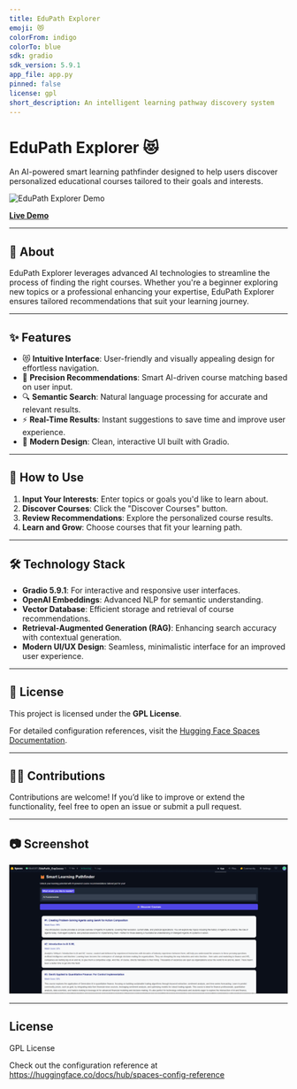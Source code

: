 ```yaml
---
title: EduPath Explorer
emoji: 😻
colorFrom: indigo
colorTo: blue
sdk: gradio
sdk_version: 5.9.1
app_file: app.py
pinned: false
license: gpl
short_description: An intelligent learning pathway discovery system
---
```

# EduPath Explorer 😻  

An AI-powered smart learning pathfinder designed to help users discover personalized educational courses tailored to their goals and interests.  

![EduPath Explorer Demo](photo-placeholder.jpg)  

[**Live Demo**](https://huggingface.co/spaces/Abs6187/EduPath_Explorer)  

---

## 📖 About  

EduPath Explorer leverages advanced AI technologies to streamline the process of finding the right courses. Whether you're a beginner exploring new topics or a professional enhancing your expertise, EduPath Explorer ensures tailored recommendations that suit your learning journey.  

---

## ✨ Features  

- 😻 **Intuitive Interface**: User-friendly and visually appealing design for effortless navigation.  
- 🎯 **Precision Recommendations**: Smart AI-driven course matching based on user input.  
- 🔍 **Semantic Search**: Natural language processing for accurate and relevant results.  
- ⚡ **Real-Time Results**: Instant suggestions to save time and improve user experience.  
- 🎨 **Modern Design**: Clean, interactive UI built with Gradio.  

---

## 🚀 How to Use  

1. **Input Your Interests**: Enter topics or goals you'd like to learn about.  
2. **Discover Courses**: Click the "Discover Courses" button.  
3. **Review Recommendations**: Explore the personalized course results.  
4. **Learn and Grow**: Choose courses that fit your learning path.  

---

## 🛠️ Technology Stack  

- **Gradio 5.9.1**: For interactive and responsive user interfaces.  
- **OpenAI Embeddings**: Advanced NLP for semantic understanding.  
- **Vector Database**: Efficient storage and retrieval of course recommendations.  
- **Retrieval-Augmented Generation (RAG)**: Enhancing search accuracy with contextual generation.  
- **Modern UI/UX Design**: Seamless, minimalistic interface for an improved user experience.  

---

## 📜 License  

This project is licensed under the **GPL License**.  

For detailed configuration references, visit the [Hugging Face Spaces Documentation](https://huggingface.co/docs/hub/spaces-config-reference).  

---

## 👩‍💻 Contributions  

Contributions are welcome! If you’d like to improve or extend the functionality, feel free to open an issue or submit a pull request.  

---

## 📷 Screenshot  

![EduPath Explorer Screenshot](photo-placeholder.png)  



---


## License

GPL License

Check out the configuration reference at https://huggingface.co/docs/hub/spaces-config-reference

